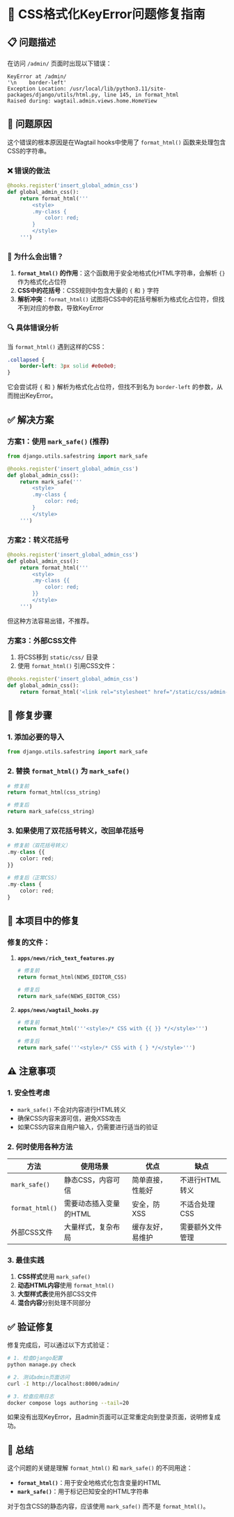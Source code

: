 # 🔧 CSS格式化KeyError问题修复指南

## 📋 问题描述

在访问 `/admin/` 页面时出现以下错误：

```
KeyError at /admin/
'\n    border-left'
Exception Location: /usr/local/lib/python3.11/site-packages/django/utils/html.py, line 145, in format_html
Raised during: wagtail.admin.views.home.HomeView
```

## 🎯 问题原因

这个错误的根本原因是在Wagtail hooks中使用了 `format_html()` 函数来处理包含CSS的字符串。

### ❌ **错误的做法**
```python
@hooks.register('insert_global_admin_css')
def global_admin_css():
    return format_html('''
        <style>
        .my-class {
            color: red;
        }
        </style>
    ''')
```

### 🐛 **为什么会出错？**

1. **`format_html()` 的作用**：这个函数用于安全地格式化HTML字符串，会解析 `{}` 作为格式化占位符
2. **CSS中的花括号**：CSS规则中包含大量的 `{` 和 `}` 字符
3. **解析冲突**：`format_html()` 试图将CSS中的花括号解析为格式化占位符，但找不到对应的参数，导致KeyError

### 🔍 **具体错误分析**

当 `format_html()` 遇到这样的CSS：
```css
.collapsed {
    border-left: 3px solid #e0e0e0;
}
```

它会尝试将 `{` 和 `}` 解析为格式化占位符，但找不到名为 `border-left` 的参数，从而抛出KeyError。

## ✅ **解决方案**

### 方案1：使用 `mark_safe()` (推荐)

```python
from django.utils.safestring import mark_safe

@hooks.register('insert_global_admin_css')
def global_admin_css():
    return mark_safe('''
        <style>
        .my-class {
            color: red;
        }
        </style>
    ''')
```

### 方案2：转义花括号

```python
@hooks.register('insert_global_admin_css')
def global_admin_css():
    return format_html('''
        <style>
        .my-class {{
            color: red;
        }}
        </style>
    ''')
```

但这种方法容易出错，不推荐。

### 方案3：外部CSS文件

1. 将CSS移到 `static/css/` 目录
2. 使用 `format_html()` 引用CSS文件：

```python
@hooks.register('insert_global_admin_css')
def global_admin_css():
    return format_html('<link rel="stylesheet" href="/static/css/admin-custom.css">')
```

## 🔧 **修复步骤**

### 1. 添加必要的导入
```python
from django.utils.safestring import mark_safe
```

### 2. 替换 `format_html()` 为 `mark_safe()`
```python
# 修复前
return format_html(css_string)

# 修复后  
return mark_safe(css_string)
```

### 3. 如果使用了双花括号转义，改回单花括号
```python
# 修复前（双花括号转义）
.my-class {{
    color: red;
}}

# 修复后（正常CSS）
.my-class {
    color: red;
}
```

## 📁 **本项目中的修复**

### 修复的文件：

1. **`apps/news/rich_text_features.py`**
   ```python
   # 修复前
   return format_html(NEWS_EDITOR_CSS)
   
   # 修复后
   return mark_safe(NEWS_EDITOR_CSS)
   ```

2. **`apps/news/wagtail_hooks.py`**
   ```python
   # 修复前
   return format_html('''<style>/* CSS with {{ }} */</style>''')
   
   # 修复后
   return mark_safe('''<style>/* CSS with { } */</style>''')
   ```

## ⚠️ **注意事项**

### 1. 安全性考虑
- `mark_safe()` 不会对内容进行HTML转义
- 确保CSS内容来源可信，避免XSS攻击
- 如果CSS内容来自用户输入，仍需要进行适当的验证

### 2. 何时使用各种方法

| 方法 | 使用场景 | 优点 | 缺点 |
|------|----------|------|------|
| `mark_safe()` | 静态CSS，内容可信 | 简单直接，性能好 | 不进行HTML转义 |
| `format_html()` | 需要动态插入变量的HTML | 安全，防XSS | 不适合处理CSS |
| 外部CSS文件 | 大量样式，复杂布局 | 缓存友好，易维护 | 需要额外文件管理 |

### 3. 最佳实践

1. **CSS样式**使用 `mark_safe()`
2. **动态HTML内容**使用 `format_html()`
3. **大型样式表**使用外部CSS文件
4. **混合内容**分别处理不同部分

## ✅ **验证修复**

修复完成后，可以通过以下方式验证：

```bash
# 1. 检查Django配置
python manage.py check

# 2. 测试admin页面访问
curl -I http://localhost:8000/admin/

# 3. 检查应用日志
docker compose logs authoring --tail=20
```

如果没有出现KeyError，且admin页面可以正常重定向到登录页面，说明修复成功。

## 🎉 **总结**

这个问题的关键是理解 `format_html()` 和 `mark_safe()` 的不同用途：

- **`format_html()`**：用于安全地格式化包含变量的HTML
- **`mark_safe()`**：用于标记已知安全的HTML字符串

对于包含CSS的静态内容，应该使用 `mark_safe()` 而不是 `format_html()`。
